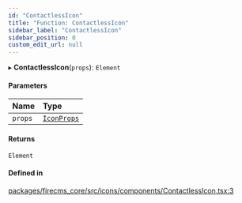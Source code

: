 ```yaml
---
id: "ContactlessIcon"
title: "Function: ContactlessIcon"
sidebar_label: "ContactlessIcon"
sidebar_position: 0
custom_edit_url: null
---
```


▸ **ContactlessIcon**(`props`): `Element`

#### Parameters

| Name | Type |
| :------ | :------ |
| `props` | [`IconProps`](../types/IconProps.md) |

#### Returns

`Element`

#### Defined in

[packages/firecms_core/src/icons/components/ContactlessIcon.tsx:3](https://github.com/FireCMSco/firecms/blob/d45f3739/packages/firecms_core/src/icons/components/ContactlessIcon.tsx#L3)
